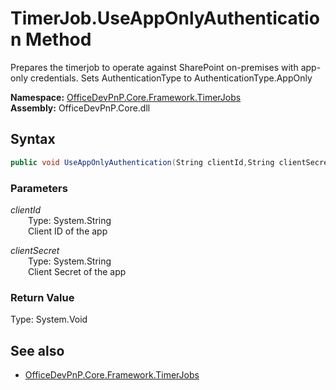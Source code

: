 # TimerJob.UseAppOnlyAuthentication Method  
Prepares the timerjob to operate against SharePoint on-premises with app-only credentials. Sets AuthenticationType 
            to AuthenticationType.AppOnly  

**Namespace:** [OfficeDevPnP.Core.Framework.TimerJobs](OfficeDevPnP.Core.Framework.TimerJobs.md)  
**Assembly:** OfficeDevPnP.Core.dll  
## Syntax
```C#
public void UseAppOnlyAuthentication(String clientId,String clientSecret)
```
### Parameters
*clientId*  
&emsp;&emsp;Type: System.String  
&emsp;&emsp;Client ID of the app  
  
*clientSecret*  
&emsp;&emsp;Type: System.String  
&emsp;&emsp;Client Secret of the app  
  
### Return Value
Type: System.Void  

## See also
- [OfficeDevPnP.Core.Framework.TimerJobs](OfficeDevPnP.Core.Framework.TimerJobs.md)
